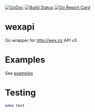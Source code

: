 [![GoDoc](https://godoc.org/github.com/romanyx/wexapi?status.svg)](https://godoc.org/github.com/romanyx/wexapi)
[![Build Status](https://travis-ci.org/romanyx/wexapi.png)](https://travis-ci.org/romanyx/wexapi)
[![Go Report Card](https://goreportcard.com/badge/github.com/romanyx/wexapi)](https://goreportcard.com/report/github.com/romanyx/wexapi)

# wexapi

Go wrapper for http://wex.nz API v3

# Examples

See [examples](https://github.com/romanyx/wexapi/blob/master/examples)

# Testing

```bash
make test
```

